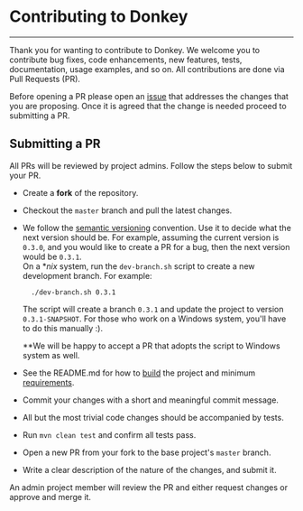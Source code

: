 # Contributing to Donkey

----

Thank you for wanting to contribute to Donkey. We welcome you to contribute bug
fixes, code enhancements, new features, tests, documentation, usage examples,
and so on. All contributions are done via Pull Requests (PR).

Before opening a PR please open
an [issue](https://github.com/AppsFlyer/donkey/issues)
that addresses the changes that you are proposing. Once it is agreed that the
change is needed proceed to submitting a PR.

## Submitting a PR

All PRs will be reviewed by project admins. Follow the steps below to submit
your PR.

- Create a **fork** of the repository.
- Checkout the `master` branch and pull the latest changes.
- We follow the [semantic versioning](https://semver.org/) convention. Use it to
  decide what the next version should be. For example, assuming the current
  version is `0.3.0`, and you would like to create a PR for a bug, then the next
  version would be `0.3.1`.  
  On a *_nix_ system, run the `dev-branch.sh` script to create a new development
  branch. For example:
  ```shell
    ./dev-branch.sh 0.3.1
  ```
  The script will create a branch `0.3.1` and update the project to version
  `0.3.1-SNAPSHOT`. For those who work on a Windows system, you'll have to do
  this manually :).

  **We will be happy to accept a PR that adopts the script to Windows system as
  well.
- See the README.md for how to [build](README.md#building) the project and
  minimum [requirements](README.md#requirements).
- Commit your changes with a short and meaningful commit message.
- All but the most trivial code changes should be accompanied by tests.
- Run `mvn clean test` and confirm all tests pass.
- Open a new PR from your fork to the base project's `master` branch.
- Write a clear description of the nature of the changes, and submit it.

An admin project member will review the PR and either request changes or approve
and merge it.
